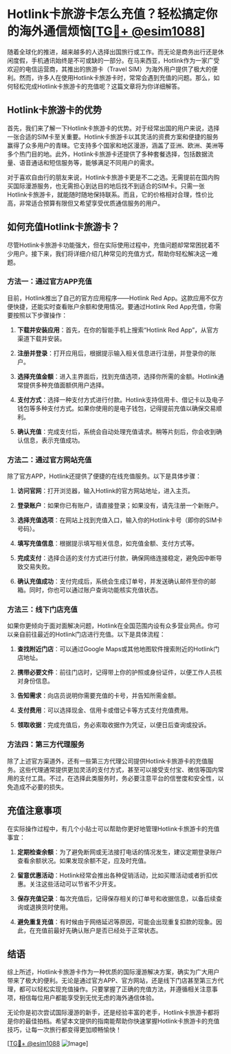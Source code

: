 # Hotlink卡旅游卡怎么充值？轻松搞定你的海外通信烦恼[[TG💪+ @esim1088](https://t.me/s/esim1088)]

随着全球化的推进，越来越多的人选择出国旅行或工作。而无论是商务出行还是休闲度假，手机通讯始终是不可或缺的一部分。在马来西亚，Hotlink作为一家广受欢迎的电信运营商，其推出的旅游卡（Travel SIM）为海外用户提供了极大的便利。然而，许多人在使用Hotlink卡旅游卡时，常常会遇到充值的问题。那么，如何轻松完成Hotlink卡旅游卡的充值呢？这篇文章将为你详细解答。

## Hotlink卡旅游卡的优势

首先，我们来了解一下Hotlink卡旅游卡的优势。对于经常出国的用户来说，选择一张合适的SIM卡至关重要。Hotlink卡旅游卡以其灵活的资费方案和便捷的服务赢得了众多用户的青睐。它支持多个国家和地区漫游，涵盖了亚洲、欧洲、美洲等多个热门目的地。此外，Hotlink卡旅游卡还提供了多种套餐选择，包括数据流量、语音通话和短信服务等，能够满足不同用户的需求。

对于喜欢自由行的朋友来说，Hotlink卡旅游卡更是不二之选。无需提前在国内购买国际漫游服务，也无需担心到达目的地后找不到适合的SIM卡。只需一张Hotlink卡旅游卡，就能随时随地保持联系。而且，它的价格相对合理，性价比高，非常适合预算有限但又希望享受优质通信服务的用户。

## 如何充值Hotlink卡旅游卡？

尽管Hotlink卡旅游卡功能强大，但在实际使用过程中，充值问题却常常困扰着不少用户。接下来，我们将详细介绍几种常见的充值方式，帮助你轻松解决这一难题。

### 方法一：通过官方APP充值

目前，Hotlink推出了自己的官方应用程序——Hotlink Red App。这款应用不仅方便快捷，还能实时查看账户余额和使用情况。要通过Hotlink Red App充值，你需要按照以下步骤操作：

1. **下载并安装应用**：首先，在你的智能手机上搜索“Hotlink Red App”，从官方渠道下载并安装。
   
2. **注册并登录**：打开应用后，根据提示输入相关信息进行注册，并登录你的账户。

3. **选择充值金额**：进入主界面后，找到充值选项，选择你所需的金额。Hotlink通常提供多种充值面额供用户选择。

4. **支付方式**：选择一种支付方式进行付款。Hotlink支持信用卡、借记卡以及电子钱包等多种支付方式。如果你使用的是电子钱包，记得提前充值以确保交易顺利。

5. **确认充值**：完成支付后，系统会自动处理充值请求。稍等片刻后，你会收到确认信息，表示充值成功。

### 方法二：通过官方网站充值

除了官方APP，Hotlink还提供了便捷的在线充值服务。以下是具体步骤：

1. **访问官网**：打开浏览器，输入Hotlink的官方网站地址，进入主页。

2. **登录账户**：如果你已有账户，请直接登录；如果没有，请先注册一个新账户。

3. **选择充值选项**：在网站上找到充值入口，输入你的Hotlink卡号（即你的SIM卡号码）。

4. **填写充值信息**：根据提示填写相关信息，如充值金额、支付方式等。

5. **完成支付**：选择合适的支付方式进行付款，确保网络连接稳定，避免因中断导致交易失败。

6. **确认充值成功**：支付完成后，系统会生成订单号，并发送确认邮件至你的邮箱。同时，你也可以通过账户查询功能核实充值状态。

### 方法三：线下门店充值

如果你更倾向于面对面解决问题，Hotlink在全国范围内设有众多营业网点。你可以亲自前往最近的Hotlink门店进行充值。以下是具体流程：

1. **查找附近门店**：可以通过Google Maps或其他地图软件搜索附近的Hotlink门店地址。

2. **携带必要文件**：前往门店时，记得带上你的护照或身份证件，以便工作人员核对身份信息。

3. **告知需求**：向店员说明你需要充值的卡号，并告知所需金额。

4. **支付费用**：可以选择现金、信用卡或借记卡等方式支付充值费用。

5. **领取收据**：完成充值后，务必索取收据作为凭证，以便日后查询或投诉。

### 方法四：第三方代理服务

除了上述官方渠道外，还有一些第三方代理公司提供Hotlink卡旅游卡的充值服务。这些代理通常提供更加灵活的支付方式，甚至可以接受支付宝、微信等国内常用的支付工具。不过，在选择此类服务时，务必要注意平台的信誉度和安全性，以免造成不必要的损失。

## 充值注意事项

在实际操作过程中，有几个小贴士可以帮助你更好地管理Hotlink卡旅游卡的充值事宜：

1. **定期检查余额**：为了避免断网或无法接打电话的情况发生，建议定期登录账户查看余额状况。如果发现余额不足，应及时充值。

2. **留意优惠活动**：Hotlink经常会推出各种促销活动，比如买赠活动或者折扣优惠。关注这些活动可以节省不少开支。

3. **保存充值记录**：每次充值后，记得保存相关的订单号和收据信息，以备后续查询或退换货时使用。

4. **避免重复充值**：有时候由于网络延迟等原因，可能会出现重复扣款的现象。因此，在充值前最好先确认账户是否已经处于正常状态。

## 结语

综上所述，Hotlink卡旅游卡作为一种优质的国际漫游解决方案，确实为广大用户带来了极大的便利。无论是通过官方APP、官方网站，还是线下门店甚至第三方代理，都可以轻松实现充值操作。只要掌握了正确的充值方法，并遵循相关注意事项，相信每位用户都能享受到无忧无虑的海外通信体验。

无论你是初次尝试国际漫游的新手，还是经验丰富的老手，Hotlink卡旅游卡都将是你的最佳拍档。希望本文提供的指南能帮助你快速掌握Hotlink卡旅游卡的充值技巧，让每一次旅行都变得更加顺畅愉快！

[[TG💪+ @esim1088](https://t.me/s/esim1088) ![Image](https://i.postimg.cc/4NQfJmqS/Snipaste-2025-05-13-00-14-12.png)]
